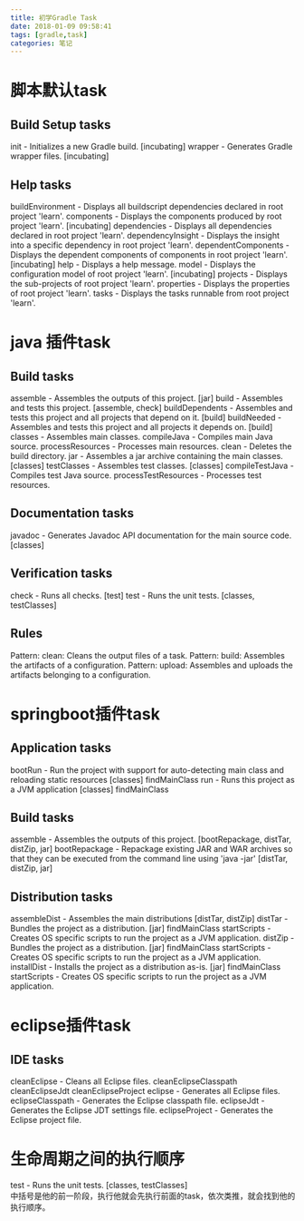 ```yaml
---
title: 初学Gradle Task
date: 2018-01-09 09:58:41
tags: [gradle,task]
categories: 笔记
---
```

# 脚本默认task
Build Setup tasks
-----------------
init - Initializes a new Gradle build. [incubating]
wrapper - Generates Gradle wrapper files. [incubating]
<!-- more -->
Help tasks
----------
buildEnvironment - Displays all buildscript dependencies declared in root project 'learn'.
components - Displays the components produced by root project 'learn'. [incubating]
dependencies - Displays all dependencies declared in root project 'learn'.
dependencyInsight - Displays the insight into a specific dependency in root project 'learn'.
dependentComponents - Displays the dependent components of components in root project 'learn'. [incubating]
help - Displays a help message.
model - Displays the configuration model of root project 'learn'. [incubating]
projects - Displays the sub-projects of root project 'learn'.
properties - Displays the properties of root project 'learn'.
tasks - Displays the tasks runnable from root project 'learn'.


# java 插件task

Build tasks
-----------
assemble - Assembles the outputs of this project. [jar]
build - Assembles and tests this project. [assemble, check]
buildDependents - Assembles and tests this project and all projects that depend on it. [build]
buildNeeded - Assembles and tests this project and all projects it depends on. [build]
classes - Assembles main classes.
    compileJava - Compiles main Java source.
    processResources - Processes main resources.
clean - Deletes the build directory.
jar - Assembles a jar archive containing the main classes. [classes]
testClasses - Assembles test classes. [classes]
    compileTestJava - Compiles test Java source.
    processTestResources - Processes test resources.

Documentation tasks
-------------------
javadoc - Generates Javadoc API documentation for the main source code. [classes]

Verification tasks
------------------
check - Runs all checks. [test]
test - Runs the unit tests. [classes, testClasses]

Rules
-----
Pattern: clean<TaskName>: Cleans the output files of a task.
Pattern: build<ConfigurationName>: Assembles the artifacts of a configuration.
Pattern: upload<ConfigurationName>: Assembles and uploads the artifacts belonging to a configuration.

# springboot插件task

Application tasks
-----------------
bootRun - Run the project with support for auto-detecting main class and reloading static resources [classes]
    findMainClass
run - Runs this project as a JVM application [classes]
    findMainClass

Build tasks
-----------
assemble - Assembles the outputs of this project. [bootRepackage, distTar, distZip, jar]
bootRepackage - Repackage existing JAR and WAR archives so that they can be executed from the command line using 'java -jar' [distTar, distZip, jar]

Distribution tasks
------------------
assembleDist - Assembles the main distributions [distTar, distZip]
distTar - Bundles the project as a distribution. [jar]
    findMainClass
    startScripts - Creates OS specific scripts to run the project as a JVM application.
distZip - Bundles the project as a distribution. [jar]
    findMainClass
    startScripts - Creates OS specific scripts to run the project as a JVM application.
installDist - Installs the project as a distribution as-is. [jar]
    findMainClass
    startScripts - Creates OS specific scripts to run the project as a JVM application.

	
# eclipse插件task
IDE tasks
---------
cleanEclipse - Cleans all Eclipse files.
    cleanEclipseClasspath
    cleanEclipseJdt
    cleanEclipseProject
eclipse - Generates all Eclipse files.
    eclipseClasspath - Generates the Eclipse classpath file.
    eclipseJdt - Generates the Eclipse JDT settings file.
    eclipseProject - Generates the Eclipse project file.	
	
# 生命周期之间的执行顺序
test - Runs the unit tests. [classes, testClasses]	
中括号是他的前一阶段，执行他就会先执行前面的task，依次类推，就会找到他的执行顺序。
	
	


